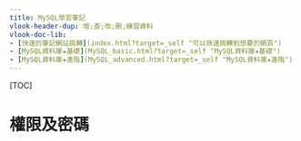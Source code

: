 ```yaml
---
title: MySQL學習筆記
vlook-header-dup: 增;查;改;刪;練習資料
vlook-doc-lib:
- [快速的筆記網站跳轉](index.html?target=_self "可以快速挑轉到想要的網頁")
- [MySQL資料庫★基礎](MySQL_basic.html?target=_self "MySQL資料庫★基礎")
- [MySQL資料庫★進階](MySQL_advanced.html?target=_self "MySQL資料庫★進階")
---
```




[TOC]

# 權限及密碼
